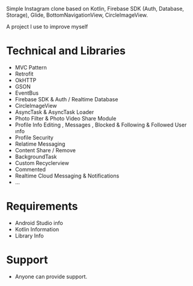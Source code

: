 Simple Instagram clone based on Kotlin, Firebase SDK (Auth, Database, Storage), Glide, BottomNavigationView, CircleImageView.

A project I use to improve myself

# Technical and Libraries
* MVC Pattern 
* Retrofit
* OkHTTP
* GSON
* EventBus 
* Firebase SDK & Auth / Realtime Database 
* CircleImageView
* AsyncTask & AsyncTask Loader 
* Photo Filter & Photo  Video Share Module
* Profile Info  Editing , Messages , Blocked & Following & Followed User ınfo 
* Profile Security 
* Relatime Messaging
* Content Share / Remove
* BackgroundTask 
* Custom Recyclerview 
* Commented 
* Realtime Cloud Messaging & Notifications
* ...

# Requirements

* Android Studio info
* Kotlin Information
* Library Info 


# Support
* Anyone can provide support.
